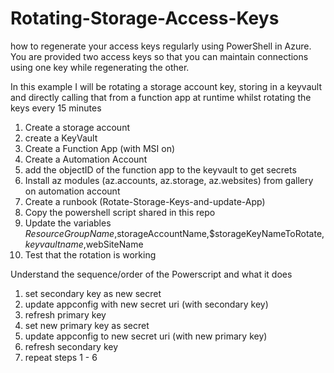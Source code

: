 # Rotating-Storage-Access-Keys
how to regenerate your access keys regularly using PowerShell in Azure. You are provided two access keys so that you can maintain connections using one key while regenerating the other.

In this example I will be rotating a storage account key, storing in a keyvault and directly calling that from a function app at runtime whilst rotating the keys every 15 minutes


1. Create a storage account
2. create a KeyVault
3. Create a Function App (with MSI on)
4. Create a Automation Account
5. add the objectID of the function app to the keyvault to get secrets
6. Install az modules (az.accounts, az.storage, az.websites) from gallery on automation account
7. Create a runbook (Rotate-Storage-Keys-and-update-App)
8. Copy the powershell script shared in this repo
9. Update the variables $ResourceGroupName,$storageAccountName,$storageKeyNameToRotate, $keyvaultname,$webSiteName
10. Test that the rotation is working


Understand the sequence/order of the Powerscript and what it does

1.	set secondary key as new secret
2.	update appconfig with new secret uri (with secondary key)
3.	refresh primary key
4.	set new primary key as secret
5.	update appconfig to new secret uri (with new primary key)
6.	refresh secondary key 
7.	repeat steps 1 - 6
